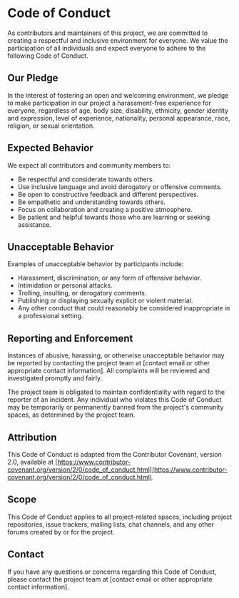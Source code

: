 # Code of Conduct

As contributors and maintainers of this project, we are committed to creating a respectful and inclusive environment for everyone. We value the participation of all individuals and expect everyone to adhere to the following Code of Conduct.

## Our Pledge

In the interest of fostering an open and welcoming environment, we pledge to make participation in our project a harassment-free experience for everyone, regardless of age, body size, disability, ethnicity, gender identity and expression, level of experience, nationality, personal appearance, race, religion, or sexual orientation.

## Expected Behavior

We expect all contributors and community members to:

- Be respectful and considerate towards others.
- Use inclusive language and avoid derogatory or offensive comments.
- Be open to constructive feedback and different perspectives.
- Be empathetic and understanding towards others.
- Focus on collaboration and creating a positive atmosphere.
- Be patient and helpful towards those who are learning or seeking assistance.

## Unacceptable Behavior

Examples of unacceptable behavior by participants include:

- Harassment, discrimination, or any form of offensive behavior.
- Intimidation or personal attacks.
- Trolling, insulting, or derogatory comments.
- Publishing or displaying sexually explicit or violent material.
- Any other conduct that could reasonably be considered inappropriate in a professional setting.

## Reporting and Enforcement

Instances of abusive, harassing, or otherwise unacceptable behavior may be reported by contacting the project team at [contact email or other appropriate contact information]. All complaints will be reviewed and investigated promptly and fairly.

The project team is obligated to maintain confidentiality with regard to the reporter of an incident. Any individual who violates this Code of Conduct may be temporarily or permanently banned from the project's community spaces, as determined by the project team.

## Attribution

This Code of Conduct is adapted from the Contributor Covenant, version 2.0, available at [https://www.contributor-covenant.org/version/2/0/code_of_conduct.html](https://www.contributor-covenant.org/version/2/0/code_of_conduct.html).

## Scope

This Code of Conduct applies to all project-related spaces, including project repositories, issue trackers, mailing lists, chat channels, and any other forums created by or for the project.

## Contact

If you have any questions or concerns regarding this Code of Conduct, please contact the project team at [contact email or other appropriate contact information].
